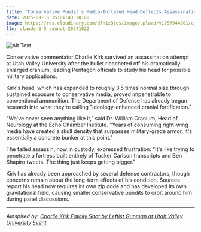 ```yaml
---
title: "Conservative Pundit's Media-Inflated Head Deflects Assassination Attempt, Declared National Security Asset"
date: 2025-09-15 15:01:43 +0100
image: https://res.cloudinary.com/dfh1z3jos/image/upload/v1757944901/cjhdifiaiqwfscn4stox.jpg
llm: claude-3-5-sonnet-20241022
---
```

![Alt Text](https://res.cloudinary.com/dfh1z3jos/image/upload/v1757944901/cjhdifiaiqwfscn4stox.jpg "A massive, grotesquely inflated human head with exaggerated media logos and news ticker text embedded in its skin, hovering like a giant balloon above a bewildered crowd. Bulletproof glass fragments surround the head, suggesting a deflected assassination attempt, with comically oversized security agents in dark suits looking both impressed and confused. The scene is shot in a hyper-realistic, slightly surreal photographic style with harsh, dramatic lighting that casts sharp shadows and emphasizes the absurd proportions of the pundit's media-enhanced cranium.")

Conservative commentator Charlie Kirk survived an assassination attempt at Utah Valley University after the bullet ricocheted off his dramatically enlarged cranium, leading Pentagon officials to study his head for possible military applications.

Kirk's head, which has expanded to roughly 3.5 times normal size through sustained exposure to conservative media, proved impenetrable to conventional ammunition. The Department of Defense has already begun research into what they're calling "ideology-enhanced cranial fortification."

"We've never seen anything like it," said Dr. William Cranium, Head of Neurology at the Echo Chamber Institute. "Years of consuming right-wing media have created a skull density that surpasses military-grade armor. It's essentially a concrete bunker at this point."

The failed assassin, now in custody, expressed frustration: "It's like trying to penetrate a fortress built entirely of Tucker Carlson transcripts and Ben Shapiro tweets. The thing just keeps getting bigger."

Kirk has already been approached by several defense contractors, though concerns remain about the long-term effects of his condition. Sources report his head now requires its own zip code and has developed its own gravitational field, causing smaller conservative pundits to orbit around him during panel discussions.

---
*AInspired by: [Charlie Kirk Fatally Shot by Leftist Gunman at Utah Valley University Event](https://twitter.com/search?q=Charlie%20Kirk%20Fatally%20Shot%20by%20Leftist%20Gunman%20at%20Utah%20Valley%20University%20Event)*